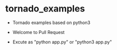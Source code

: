 # tornado_examples
  - Tornado examples based on python3
  - Welcome to Pull Request

  - Excute as "python app.py" or "python3 app.py"

